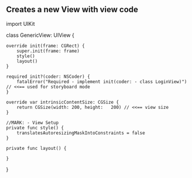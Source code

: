 ## Creates a new View with view code

import UIKit

class GenericView: UIView {
    
    override init(frame: CGRect) {
        super.init(frame: frame)
        style()
        layout()
    }
    
    required init?(coder: NSCoder) {
        fatalError("Required - implement init(coder: - class LoginView)") // <<== used for storyboard mode
    }
    
    override var intrinsicContentSize: CGSize {
        return CGSize(width: 200, height:   200) // <<== view size
    }
    
    //MARK: - View Setup
    private func style() {
        translatesAutoresizingMaskIntoConstraints = false
    }
    
    private func layout() {
        
    }
}
